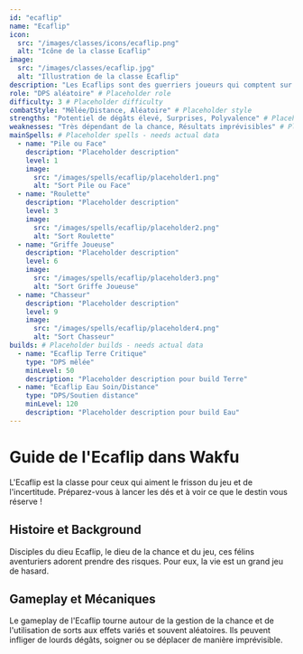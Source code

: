 ```yaml
---
id: "ecaflip"
name: "Ecaflip"
icon:
  src: "/images/classes/icons/ecaflip.png"
  alt: "Icône de la classe Ecaflip"
image:
  src: "/images/classes/ecaflip.jpg"
  alt: "Illustration de la classe Ecaflip"
description: "Les Ecaflips sont des guerriers joueurs qui comptent sur la chance et le hasard. Leurs attaques peuvent avoir des effets imprévisibles, parfois bénéfiques, parfois dévastateurs."
role: "DPS aléatoire" # Placeholder role
difficulty: 3 # Placeholder difficulty
combatStyle: "Mêlée/Distance, Aléatoire" # Placeholder style
strengths: "Potentiel de dégâts élevé, Surprises, Polyvalence" # Placeholder strengths
weaknesses: "Très dépendant de la chance, Résultats imprévisibles" # Placeholder weaknesses
mainSpells: # Placeholder spells - needs actual data
  - name: "Pile ou Face"
    description: "Placeholder description"
    level: 1
    image:
      src: "/images/spells/ecaflip/placeholder1.png"
      alt: "Sort Pile ou Face"
  - name: "Roulette"
    description: "Placeholder description"
    level: 3
    image:
      src: "/images/spells/ecaflip/placeholder2.png"
      alt: "Sort Roulette"
  - name: "Griffe Joueuse"
    description: "Placeholder description"
    level: 6
    image:
      src: "/images/spells/ecaflip/placeholder3.png"
      alt: "Sort Griffe Joueuse"
  - name: "Chasseur"
    description: "Placeholder description"
    level: 9
    image:
      src: "/images/spells/ecaflip/placeholder4.png"
      alt: "Sort Chasseur"
builds: # Placeholder builds - needs actual data
  - name: "Ecaflip Terre Critique"
    type: "DPS mêlée"
    minLevel: 50
    description: "Placeholder description pour build Terre"
  - name: "Ecaflip Eau Soin/Distance"
    type: "DPS/Soutien distance"
    minLevel: 120
    description: "Placeholder description pour build Eau"
---
```


# Guide de l'Ecaflip dans Wakfu

L'Ecaflip est la classe pour ceux qui aiment le frisson du jeu et de l'incertitude. Préparez-vous à lancer les dés et à voir ce que le destin vous réserve !

## Histoire et Background

Disciples du dieu Ecaflip, le dieu de la chance et du jeu, ces félins aventuriers adorent prendre des risques. Pour eux, la vie est un grand jeu de hasard.

## Gameplay et Mécaniques

Le gameplay de l'Ecaflip tourne autour de la gestion de la chance et de l'utilisation de sorts aux effets variés et souvent aléatoires. Ils peuvent infliger de lourds dégâts, soigner ou se déplacer de manière imprévisible. 
